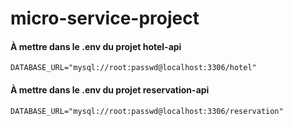 # micro-service-project

#### À mettre dans le .env du projet hotel-api
```
DATABASE_URL="mysql://root:passwd@localhost:3306/hotel"
```

#### À mettre dans le .env du projet reservation-api
```
DATABASE_URL="mysql://root:passwd@localhost:3306/reservation"
```
